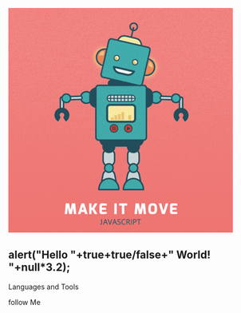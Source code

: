 ![Header](https://github.com/IlyaGoncharovY/IlyaGoncharovY/blob/main/assets/javascript.gif)

## alert("Hello "+true+true/false+" World! "+null*3.2);

Languages and Tools

follow Me